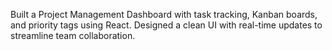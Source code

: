 Built a Project Management Dashboard with task tracking, Kanban boards, and priority tags using React.
Designed a clean UI with real-time updates to streamline team collaboration.
